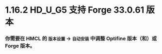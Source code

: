 # 1.16.2 HD_U_G5 支持 Forge 33.0.61 版本

### 你需要在 HMCL 的 `版本设置` -> `自动安装` 中调整 Optifine 版本（和）或 Forge 版本。
